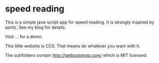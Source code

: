speed reading
=============
This is a simple java-script app for speed reading. It is strongly inspired by spritz.
See my blog for details.

Visit ... for a demo.

This little website is CC0.
That means do whatever you want with it.

The subfolders contain http://getbootstrap.com/ which is MIT licensed.
